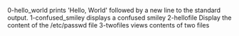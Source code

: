 0-hello_world prints 'Hello, World' followed by a new line to the standard output.
1-confused_smiley  displays a confused smiley
2-hellofile Display the content of the /etc/passwd file
3-twofiles views contents of two files
